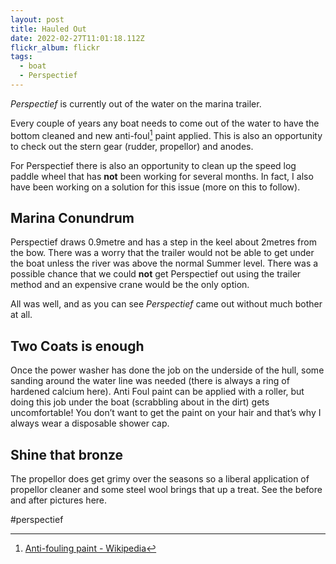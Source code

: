 ```yaml
---
layout: post
title: Hauled Out
date: 2022-02-27T11:01:18.112Z
flickr_album: flickr
tags:
  - boat
  - Perspectief
---
```

*Perspectief* is currently out of the water on the marina trailer. 

Every couple of years any boat needs to come out of the water to have the bottom cleaned and new anti-foul[^1] paint applied.  This is also an opportunity to check out the stern gear (rudder, propellor) and anodes.

For Perspectief there is also an opportunity to clean up the speed log paddle wheel that has **not** been working for several months. In fact, I also have been working on a solution for this issue (more on this to follow).

## Marina Conundrum

Perspectief draws 0.9metre and has a step in the keel about 2metres from the bow. There was a worry that the trailer would not be able to get under the boat unless the river was above the normal Summer level. There was a possible chance that we could **not** get Perspectief out using the trailer method and an expensive crane would be the only option.

All was well, and as you can see *Perspectief* came out without much bother at all.

## Two Coats is enough

Once the power washer has done the job on the underside of the hull, some sanding around the water line was needed (there is always a ring of hardened calcium here). Anti Foul paint can be applied with a roller, but doing this job under the boat (scrabbling about in the dirt) gets uncomfortable! You don’t want to get the paint on your hair and that’s why I always wear a disposable shower cap.

## Shine that bronze

The propellor does get grimy over the seasons so a liberal application of propellor cleaner and some steel wool brings that up a treat. See the before and after pictures here.

[^1]: [Anti-fouling paint - Wikipedia](https://en.wikipedia.org/wiki/Anti-fouling_paint)

\#perspectief